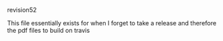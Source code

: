 revision52

This file essentially exists for when I forget to take a release and therefore the pdf files to build on travis
